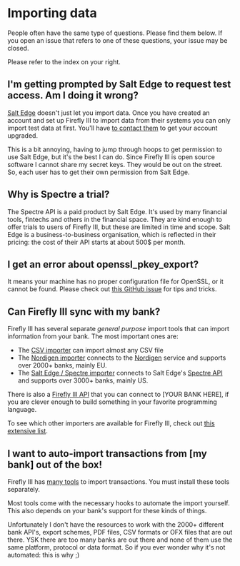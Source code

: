# Importing data

People often have the same type of questions. Please find them below. If you open an issue that refers to one of these questions, your issue may be closed.

Please refer to the index on your right.

## I'm getting prompted by Salt Edge to request test access. Am I doing it wrong?

[Salt Edge](https://www.saltedge.com) doesn't just let you import data. Once you have created an account and set up Firefly III to import data from their systems you can only import test data at first. You'll have [to contact them](https://www.saltedge.com/test_access) to get your account upgraded.

This is a bit annoying, having to jump through hoops to get permission to use Salt Edge, but it's the best I can do. Since Firefly III is open source software I cannot share my secret keys. They would be out on the street. So, each user has to get their own permission from Salt Edge.

## Why is Spectre a trial?

The Spectre API is a paid product by Salt Edge. It's used by many financial tools, fintechs and others in the financial space. They are kind enough to offer trials to users of Firefly III, but these are limited in time and scope. Salt Edge is a business-to-business organisation, which is reflected in their pricing: the cost of their API starts at about 500$ per month.



## I get an error about openssl\_pkey\_export?

It means your machine has no proper configuration file for OpenSSL, or it cannot be found. Please check out [this GitHub issue](https://github.com/firefly-iii/firefly-iii/issues/1384) for tips and tricks.

## Can Firefly III sync with my bank?

Firefly III has several separate _general purpose_ import tools that can import information from your bank. The most important ones are:

- The [CSV importer](https://github.com/firefly-iii/csv-importer/) can import almost any CSV file
- The [Nordigen importer](https://github.com/firefly-iii/nordigen-importer) connects to the [Nordigen](https://nordigen.com/en/) service and supports over 2000+ banks, mainly EU.
- The [Salt Edge / Spectre importer](https://github.com/firefly-iii/spectre-importer/) connects to Salt Edge's [Spectre API](https://www.saltedge.com/products/spectre) and supports over 3000+ banks, mainly US.

There is also a [Firefly III API](../api.md) that you can connect to \[YOUR BANK HERE\], if you are clever enough to build something in your favorite programming language.

To see which other importers are available for Firefly III, check out [this extensive list](../importing-data/introduction.md).

## I want to auto-import transactions from \[my bank\] out of the box!

Firefly III has [many tools](introduction.md) to import transactions. You must install these tools separately.

Most tools come with the necessary hooks to automate the import yourself. This also depends on your bank's support for these kinds of things.

Unfortunately I don't have the resources to work with the 2000+ different bank API's, export schemes, PDF files, CSV formats or OFX files that are out there. YSK there are too many banks are out there and none of them use the same platform, protocol or data format. So if you ever wonder why it's not automated: this is why ;)
